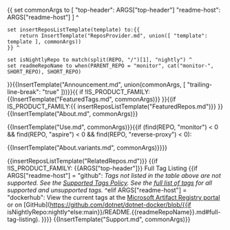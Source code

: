{{
    set commonArgs to [
        "top-header": ARGS["top-header"]
        "readme-host": ARGS["readme-host"]
    ] ^

    set insertReposListTemplate(template) to:{{
        return InsertTemplate("ReposProvider.md", union([ "template": template ], commonArgs))
    }} ^

    set isNightlyRepo to match(split(REPO, "/")[1], "nightly") ^
    set readmeRepoName to when(PARENT_REPO = "monitor", cat("monitor-", SHORT_REPO), SHORT_REPO)

}}{{InsertTemplate("Announcement.md", union(commonArgs, [ "trailing-line-break": "true" ]))}}{{
if !IS_PRODUCT_FAMILY:{{InsertTemplate("FeaturedTags.md", commonArgs)}}
}}{{if IS_PRODUCT_FAMILY:{{
    insertReposListTemplate("FeaturedRepos.md")}}
}}
{{InsertTemplate("About.md", commonArgs)}}

{{InsertTemplate("Use.md", commonArgs)}}{{if (find(REPO, "monitor") < 0 && find(REPO, "aspire") < 0 && find(REPO, "reverse-proxy") < 0):

{{InsertTemplate("About.variants.md", commonArgs)}}}}

{{insertReposListTemplate("RelatedRepos.md")}}
{{if !IS_PRODUCT_FAMILY:
{{ARGS["top-header"]}} Full Tag Listing
{{if ARGS["readme-host"] = "github":<!--End of generated tags-->
*Tags not listed in the table above are not supported. See the [Supported Tags Policy](https://github.com/dotnet/dotnet-docker/blob/main/documentation/supported-tags.md). See the [full list of tags](https://mcr.microsoft.com/v2/{{REPO}}/tags/list) for all supported and unsupported tags.*
^elif ARGS["readme-host"] = "dockerhub":
View the current tags at the [Microsoft Artifact Registry portal](https://mcr.microsoft.com/product/{{REPO}}/tags) or on [GitHub](https://github.com/dotnet/dotnet-docker/blob/{{if isNightlyRepo:nightly^else:main}}/README.{{readmeRepoName}}.md#full-tag-listing).
}}}}
{{InsertTemplate("Support.md", commonArgs)}}
